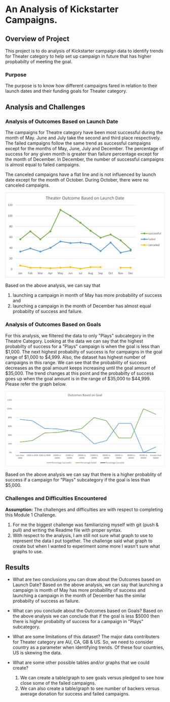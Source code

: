 # An Analysis of Kickstarter Campaigns.

## Overview of Project
This project is to do analysis of Kickstarter campaign data to identify trends for Theater category to help set up campaign in future that has higher propbabilty of meeting the goal.

### Purpose
The purpose is to know how different campaigns fared in relation to their launch dates and their funding goals for Theater category.

## Analysis and Challenges

### Analysis of Outcomes Based on Launch Date

The campaigns for Theatre category have been most successful during the month of May. June and July take the second and third place respectively. The failed campaigns follow the same trend as successful campaigns except for the months of May, June, July and December. The percentage of success for any given month is greater than failure percentage except for the month of December. In December, the number of successful campaigns is almost equal to failed campaigns.

The canceled campaigns have a flat line and is not influenced by launch date except for the month of October. During October, there were no canceled campaigns.

![Graph for Outcome Based on Launch Date](Resources/Theater_Outcomes_vs_Launch.png)

Based on the above analysis, we can say that 
1. launching a campaign in month of May has more probability of success and 
2. launching a campaign in the month of December has almost equal probabilty of success and failure.

### Analysis of Outcomes Based on Goals
For this analysis, we filtered the data to only "Plays" subcategory in the Theatre Category. Looking at the data we can say that the highest probabilty of success for a "Plays" campaign is when the goal is less than $1,000. The next highest probabilty of success is for campaigns in the goal range of $1,000 to $4,999. Also, the dataset has highest number of campaigns in this range. We can see that the probability of success decreases as the goal amount keeps increasing until the goal amount of $35,000. The trend changes at this point and the probabilty of success goes up when the goal amount is in the range of $35,000 to $44,999. Please refer the graph below.

![Graph for Outcome Based on Goals](Resources/Outcomes_vs_Goals.png)

Based on the above analysis we can say that there is a higher probablity of success if a campaign for "Plays" subcategory if the goal is less than $5,000.

### Challenges and Difficulties Encountered
**Assumption:** The challenges and difficulties are with respect to completing this Module 1 Challenge.
 1. For me the biggest challenge was familiarizing myself with git (push & pull) and writing the Readme file with proper syntax.
 2. With respect to the analysis, I am still not sure what graph to use to represent the data I put together. The challenge said what graph to create but when I wanted to experiment some more I wasn't sure what graphs to use.


## Results

- What are two conclusions you can draw about the Outcomes based on Launch Date?
Based on the above analysis, we can say that launching a campaign is month of May has more probability of success and launching a campaign in the month of December has the similar probabilty of success as failure.

- What can you conclude about the Outcomes based on Goals?
Based on the above analysis we can conclude that if the goal is less $5000 then there is higher probabilty of success for a campaign in "Plays" subcategory.

- What are some limitations of this dataset?
The major data contributers for Theater category are AU, CA, GB & US. So, we need to consider country as a parameter when identifying trends.
Of these four countries, US is skewing the data.

- What are some other possible tables and/or graphs that we could create?
    1. We can create a table/graph to see goals versus pledged to see how close some of the failed campaigns.
    2. We can also create a table/graph to see number of backers versus average donation for success and failed campaigns.
